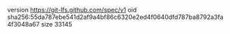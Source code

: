 version https://git-lfs.github.com/spec/v1
oid sha256:55da787ebe541d2af9a4bf86c6320e2ed4f0640dfd787ba8792a3fa4f3048a67
size 33145
